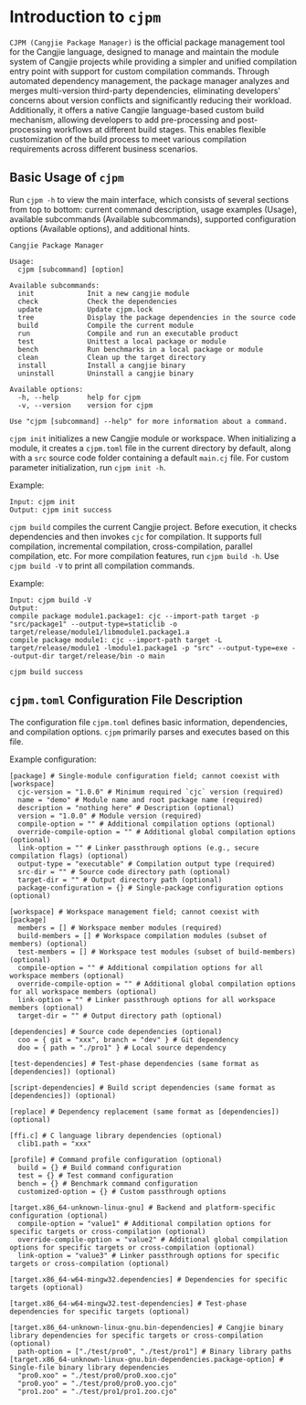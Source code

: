 # Introduction to `cjpm`

`CJPM (Cangjie Package Manager)` is the official package management tool for the Cangjie language, designed to manage and maintain the module system of Cangjie projects while providing a simpler and unified compilation entry point with support for custom compilation commands. Through automated dependency management, the package manager analyzes and merges multi-version third-party dependencies, eliminating developers' concerns about version conflicts and significantly reducing their workload. Additionally, it offers a native Cangjie language-based custom build mechanism, allowing developers to add pre-processing and post-processing workflows at different build stages. This enables flexible customization of the build process to meet various compilation requirements across different business scenarios.

## Basic Usage of `cjpm`

Run `cjpm -h` to view the main interface, which consists of several sections from top to bottom: current command description, usage examples (Usage), available subcommands (Available subcommands), supported configuration options (Available options), and additional hints.

```text
Cangjie Package Manager

Usage:
  cjpm [subcommand] [option]

Available subcommands:
  init             Init a new cangjie module
  check            Check the dependencies
  update           Update cjpm.lock
  tree             Display the package dependencies in the source code
  build            Compile the current module
  run              Compile and run an executable product
  test             Unittest a local package or module
  bench            Run benchmarks in a local package or module
  clean            Clean up the target directory
  install          Install a cangjie binary
  uninstall        Uninstall a cangjie binary

Available options:
  -h, --help       help for cjpm
  -v, --version    version for cjpm

Use "cjpm [subcommand] --help" for more information about a command.
```

`cjpm init` initializes a new Cangjie module or workspace. When initializing a module, it creates a `cjpm.toml` file in the current directory by default, along with a `src` source code folder containing a default `main.cj` file. For custom parameter initialization, run `cjpm init -h`.

Example:

```text
Input: cjpm init
Output: cjpm init success
```

`cjpm build` compiles the current Cangjie project. Before execution, it checks dependencies and then invokes `cjc` for compilation. It supports full compilation, incremental compilation, cross-compilation, parallel compilation, etc. For more compilation features, run `cjpm build -h`. Use `cjpm build -V` to print all compilation commands.

Example:

```text
Input: cjpm build -V
Output:
compile package module1.package1: cjc --import-path target -p "src/package1" --output-type=staticlib -o target/release/module1/libmodule1.package1.a
compile package module1: cjc --import-path target -L target/release/module1 -lmodule1.package1 -p "src" --output-type=exe --output-dir target/release/bin -o main

cjpm build success
```

## `cjpm.toml` Configuration File Description

The configuration file `cjpm.toml` defines basic information, dependencies, and compilation options. `cjpm` primarily parses and executes based on this file.

Example configuration:

```text
[package] # Single-module configuration field; cannot coexist with [workspace]
  cjc-version = "1.0.0" # Minimum required `cjc` version (required)
  name = "demo" # Module name and root package name (required)
  description = "nothing here" # Description (optional)
  version = "1.0.0" # Module version (required)
  compile-option = "" # Additional compilation options (optional)
  override-compile-option = "" # Additional global compilation options (optional)
  link-option = "" # Linker passthrough options (e.g., secure compilation flags) (optional)
  output-type = "executable" # Compilation output type (required)
  src-dir = "" # Source code directory path (optional)
  target-dir = "" # Output directory path (optional)
  package-configuration = {} # Single-package configuration options (optional)

[workspace] # Workspace management field; cannot coexist with [package]
  members = [] # Workspace member modules (required)
  build-members = [] # Workspace compilation modules (subset of members) (optional)
  test-members = [] # Workspace test modules (subset of build-members) (optional)
  compile-option = "" # Additional compilation options for all workspace members (optional)
  override-compile-option = "" # Additional global compilation options for all workspace members (optional)
  link-option = "" # Linker passthrough options for all workspace members (optional)
  target-dir = "" # Output directory path (optional)

[dependencies] # Source code dependencies (optional)
  coo = { git = "xxx", branch = "dev" } # Git dependency
  doo = { path = "./pro1" } # Local source dependency

[test-dependencies] # Test-phase dependencies (same format as [dependencies]) (optional)

[script-dependencies] # Build script dependencies (same format as [dependencies]) (optional)

[replace] # Dependency replacement (same format as [dependencies]) (optional)

[ffi.c] # C language library dependencies (optional)
  clib1.path = "xxx"

[profile] # Command profile configuration (optional)
  build = {} # Build command configuration
  test = {} # Test command configuration
  bench = {} # Benchmark command configuration
  customized-option = {} # Custom passthrough options

[target.x86_64-unknown-linux-gnu] # Backend and platform-specific configuration (optional)
  compile-option = "value1" # Additional compilation options for specific targets or cross-compilation (optional)
  override-compile-option = "value2" # Additional global compilation options for specific targets or cross-compilation (optional)
  link-option = "value3" # Linker passthrough options for specific targets or cross-compilation (optional)

[target.x86_64-w64-mingw32.dependencies] # Dependencies for specific targets (optional)

[target.x86_64-w64-mingw32.test-dependencies] # Test-phase dependencies for specific targets (optional)

[target.x86_64-unknown-linux-gnu.bin-dependencies] # Cangjie binary library dependencies for specific targets or cross-compilation (optional)
  path-option = ["./test/pro0", "./test/pro1"] # Binary library paths
[target.x86_64-unknown-linux-gnu.bin-dependencies.package-option] # Single-file binary library dependencies
  "pro0.xoo" = "./test/pro0/pro0.xoo.cjo"
  "pro0.yoo" = "./test/pro0/pro0.yoo.cjo"
  "pro1.zoo" = "./test/pro1/pro1.zoo.cjo"
```